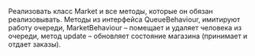 Реализовать класс Market и все методы, которые он обязан реализовывать. 
Методы из интерфейса QueueBehaviour, имитируют работу очереди, 
MarketBehaviour – помещает и удаляет человека из очереди, 
метод update – обновляет состояние магазина (принимает и отдает заказы).
